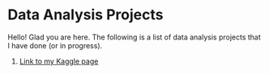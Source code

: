 # Data Analysis Projects
Hello! Glad you are here. The following is a list of data analysis projects that I have done (or in progress).  
1. [Link to my Kaggle page](https://www.kaggle.com/chloezou)


